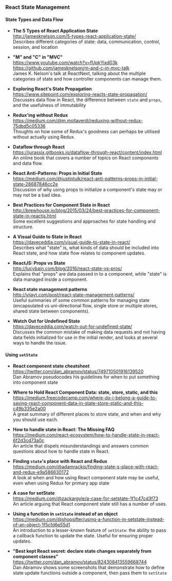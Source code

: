 ### React State Management

#### State Types and Data Flow

- **The 5 Types of React Application State**  
  http://jamesknelson.com/5-types-react-application-state/  
  Describes different categories of state: data, communication, control, session, and location
  
- **"M" and "C" in "MVC"**  
  https://www.youtube.com/watch?v=fUpkYixd03k
  https://github.com/jamesknelson/m-and-c-in-mvc-talk  
  James K. Nelson's talk at ReactNext, talking about the multiple categories of state and how controller components can manage them.
  
- **Exploring React's State Propagation**  
  https://www.sitepoint.com/exploring-reacts-state-propagation/  
  Discusses data flow in React, the difference between `state` and `props`, and the usefulness of immutability
  
- **Redux'ing without Redux**  
  https://medium.com/@m.mollaverdi/reduxing-without-redux-75dbd5c05336  
  Thoughts on how some of Redux's goodness can perhaps be utilised without actually using Redux.
  
- **Dataflow through React**  
  https://jurassix.gitbooks.io/dataflow-through-react/content/index.html  
  An online book that covers a number of topics on React components and data flow.
  
- **React Anti-Patterns: Props in Initial State**  
  https://medium.com/@justintulk/react-anti-patterns-props-in-initial-state-28687846cc2e  
  Discussion of why using props to initialize a component's state may or may not be a bad idea.
  
- **Best Practices for Component State in React**  
  http://brewhouse.io/blog/2015/03/24/best-practices-for-component-state-in-reactjs.html  
  Some excellent suggestions and approaches for state handling and structure.
  
- **A Visual Guide to State in React**  
  https://daveceddia.com/visual-guide-to-state-in-react/  
  Describes what "state" is, what kinds of data should be included into React state, and how state flow relates to component updates.
  
- **ReactJS: Props vs State**  
  http://lucybain.com/blog/2016/react-state-vs-pros/  
  Explains that "props" are data passed in to a component, while "state" is data managed inside a component.
  
- **React state management patterns**  
  http://vijayt.com/post/react-state-management-patterns/  
  Useful summaries of some common patterns for managing state (encapsulated vs uni-directional flow, single store or multiple stores, shared state between components).
  
- **Watch Out for Undefined State**  
  https://daveceddia.com/watch-out-for-undefined-state/  
  Discusses the common mistake of making data requests and not having data fields initialized for use in the initial render, and looks at several ways to handle the issue.


#### Using `setState`

- **React component state cheatsheet**  
  https://twitter.com/dan_abramov/status/749710501916139520  
  Dan Abramov pseudocodes his guidelines for when to put something into component state

- **Where to Hold React Component Data: state, store, static, and this**  
  https://medium.freecodecamp.com/where-do-i-belong-a-guide-to-saving-react-component-data-in-state-store-static-and-this-c49b335e2a00  
  A great summary of different places to store state, and when and why you should use each.
  
- **How to handle state in React: The Missing FAQ**  
  https://medium.com/react-ecosystem/how-to-handle-state-in-react-6f2d3cd73a0c  
  An article that dispels misunderstandings and answers common questions about how to handle state in React.
  
- **Finding `state`'s place with React and Redux**  
  https://medium.com/@adamrackis/finding-state-s-place-with-react-and-redux-e9a586630172  
  A look at when and how using React component state may be useful, even when using Redux for primary app state
  
- **A case for setState**  
  https://medium.com/@zackargyle/a-case-for-setstate-1f1c47cd3f73  
  An article arguing that React component state still has a number of uses.
  
- **Using a function in `setState` instead of an object**  
  https://medium.com/@shopsifter/using-a-function-in-setstate-instead-of-an-object-1f5cfd6e55d1  
  An introduction to a lesser-known feature of `setState`: the ability to pass a callback function to update the state.  Useful for ensuring proper updates.
  
- **"Best kept React secret: declare state changes separately from component classes"**  
  https://twitter.com/dan_abramov/status/824308413559668744  
  Dan Abramov shows some screenshots that demonstrate how to define state update functions outside a component, then pass them to `setState`